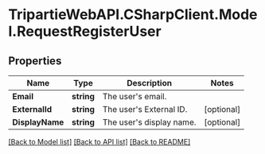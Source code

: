 
# TripartieWebAPI.CSharpClient.Model.RequestRegisterUser

## Properties

Name | Type | Description | Notes
------------ | ------------- | ------------- | -------------
**Email** | **string** | The user&#39;s email. | 
**ExternalId** | **string** | The user&#39;s External ID. | [optional] 
**DisplayName** | **string** | The user&#39;s display name. | [optional] 

[[Back to Model list]](../README.md#documentation-for-models)
[[Back to API list]](../README.md#documentation-for-api-endpoints)
[[Back to README]](../README.md)

